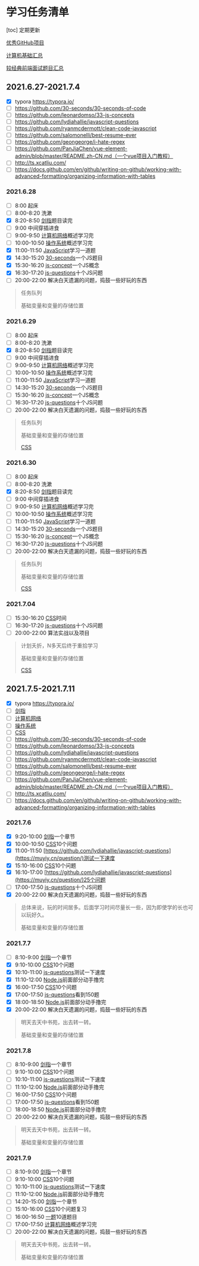 # 学习任务清单

[toc]
定期更新

[优秀GitHub项目](https://github.com/FrontEndGitHub/FrontEndGitHub)

[计算机基础汇总](https://github.com/CyC2018/CS-Notes)

[较经典前端面试题目汇总](https://github.com/Advanced-Frontend/Daily-Interview-Question)

## 2021.6.27-2021.7.4

* [x] typora   https://typora.io/  
* [ ] https://github.com/30-seconds/30-seconds-of-code
* [ ] https://github.com/leonardomso/33-js-concepts
* [ ] https://github.com/lydiahallie/javascript-questions
* [ ] https://github.com/ryanmcdermott/clean-code-javascript
* [ ] https://github.com/salomonelli/best-resume-ever
* [ ] https://github.com/geongeorge/i-hate-regex
* [ ] https://github.com/PanJiaChen/vue-element-admin/blob/master/README.zh-CN.md（一个vue项目入门教程）
* [ ] http://ts.xcatliu.com/
* [ ] https://docs.github.com/en/github/writing-on-github/working-with-advanced-formatting/organizing-information-with-tables

### 2021.6.28

* [ ] 8:00 		  起床
* [ ] 8:00-8:20  洗漱
* [x] 8:20-8:50  [剑指](https://github.com/CyC2018/CS-Notes/blob/master/notes/%E5%89%91%E6%8C%87%20Offer%20%E9%A2%98%E8%A7%A3%20-%20%E7%9B%AE%E5%BD%95.md)题目读完
* [ ] 9:00 		  中间穿插进食
* [ ] 9:00-9:50  [计算机网络](https://github.com/CyC2018/CS-Notes/blob/master/notes/%E8%AE%A1%E7%AE%97%E6%9C%BA%E7%BD%91%E7%BB%9C%20-%20%E6%A6%82%E8%BF%B0.md)概述学习完
* [ ] 10:00-10:50  [操作系统](https://github.com/CyC2018/CS-Notes/blob/master/notes/%E8%AE%A1%E7%AE%97%E6%9C%BA%E6%93%8D%E4%BD%9C%E7%B3%BB%E7%BB%9F%20-%20%E6%A6%82%E8%BF%B0.md)概述学习完
* [x] 11:00-11:50  [JavaScript](https://muyiy.cn/question/)学习一道题
* [x] 14:30-15:20  [30-seconds](https://github.com/30-seconds/30-seconds-of-code)一个JS题目
* [x] 15:30-16:20  [js-concept](https://github.com/leonardomso/33-js-concepts)一个JS概念
* [x] 16:30-17:20  [js-questions](https://github.com/lydiahallie/javascript-questions)十个JS问题
* [ ] 20:00-22:00  解决白天遗漏的问题，捣鼓一些好玩的东西

> 任务队列
>
> 基础变量和变量的存储位置

### 2021.6.29

* [ ] 8:00 		  起床
* [ ] 8:00-8:20  洗漱
* [x] 8:20-8:50  [剑指](https://github.com/CyC2018/CS-Notes/blob/master/notes/%E5%89%91%E6%8C%87%20Offer%20%E9%A2%98%E8%A7%A3%20-%20%E7%9B%AE%E5%BD%95.md)题目读完
* [ ] 9:00 		  中间穿插进食
* [ ] 9:00-9:50  [计算机网络](https://github.com/CyC2018/CS-Notes/blob/master/notes/%E8%AE%A1%E7%AE%97%E6%9C%BA%E7%BD%91%E7%BB%9C%20-%20%E6%A6%82%E8%BF%B0.md)概述学习完
* [ ] 10:00-10:50  [操作系统](https://github.com/CyC2018/CS-Notes/blob/master/notes/%E8%AE%A1%E7%AE%97%E6%9C%BA%E6%93%8D%E4%BD%9C%E7%B3%BB%E7%BB%9F%20-%20%E6%A6%82%E8%BF%B0.md)概述学习完
* [ ] 11:00-11:50  [JavaScript](https://muyiy.cn/question/)学习一道题
* [ ] 14:30-15:20  [30-seconds](https://github.com/30-seconds/30-seconds-of-code)一个JS题目
* [ ] 15:30-16:20  [js-concept](https://github.com/leonardomso/33-js-concepts)一个JS概念
* [ ] 16:30-17:20  [js-questions](https://github.com/lydiahallie/javascript-questions/blob/master/zh-CN/README-zh_CN.md)十个JS问题
* [ ] 20:00-22:00  解决白天遗漏的问题，捣鼓一些好玩的东西

> 任务队列
>
> 基础变量和变量的存储位置
>
> [CSS](https://github.com/lgwebdream/FE-Interview/blob/master/summarry/css.md)

### 2021.6.30

* [ ] 8:00 		  起床
* [ ] 8:00-8:20  洗漱
* [x] 8:20-8:50  [剑指](https://github.com/CyC2018/CS-Notes/blob/master/notes/%E5%89%91%E6%8C%87%20Offer%20%E9%A2%98%E8%A7%A3%20-%20%E7%9B%AE%E5%BD%95.md)题目读完
* [ ] 9:00 		  中间穿插进食
* [ ] 9:00-9:50  [计算机网络](https://github.com/CyC2018/CS-Notes/blob/master/notes/%E8%AE%A1%E7%AE%97%E6%9C%BA%E7%BD%91%E7%BB%9C%20-%20%E6%A6%82%E8%BF%B0.md)概述学习完
* [ ] 10:00-10:50  [操作系统](https://github.com/CyC2018/CS-Notes/blob/master/notes/%E8%AE%A1%E7%AE%97%E6%9C%BA%E6%93%8D%E4%BD%9C%E7%B3%BB%E7%BB%9F%20-%20%E6%A6%82%E8%BF%B0.md)概述学习完
* [ ] 11:00-11:50  [JavaScript](https://muyiy.cn/question/)学习一道题
* [ ] 14:30-15:20  [30-seconds](https://github.com/30-seconds/30-seconds-of-code)一个JS题目
* [ ] 15:30-16:20  [js-concept](https://github.com/leonardomso/33-js-concepts)一个JS概念
* [ ] 16:30-17:20  [js-questions](https://github.com/lydiahallie/javascript-questions/blob/master/zh-CN/README-zh_CN.md)十个JS问题
* [ ] 20:00-22:00  解决白天遗漏的问题，捣鼓一些好玩的东西

> 任务队列
>
> 基础变量和变量的存储位置
>
> [CSS](https://github.com/lgwebdream/FE-Interview/blob/master/summarry/css.md)

### 2021.7.04

* [ ] 15:30-16:20  [CSS](https://github.com/lgwebdream/FE-Interview/blob/master/summarry/css.md)时间
* [ ] 16:30-17:20  [js-questions](https://github.com/lydiahallie/javascript-questions/blob/master/zh-CN/README-zh_CN.md)十个JS问题
* [ ] 20:00-22:00  算法实战以及项目

> 计划夭折，N多天后终于重拾学习
>
> 基础变量和变量的存储位置
>
> [CSS](https://github.com/lgwebdream/FE-Interview/blob/master/summarry/css.md)

## 2021.7.5-2021.7.11


* [x] typora   https://typora.io/  
* [ ] [剑指](https://github.com/CyC2018/CS-Notes/blob/master/notes/%E5%89%91%E6%8C%87%20Offer%20%E9%A2%98%E8%A7%A3%20-%20%E7%9B%AE%E5%BD%95.md)
* [ ] [计算机网络](https://github.com/CyC2018/CS-Notes/blob/master/notes/%E8%AE%A1%E7%AE%97%E6%9C%BA%E7%BD%91%E7%BB%9C%20-%20%E6%A6%82%E8%BF%B0.md)
* [ ] [操作系统](https://github.com/CyC2018/CS-Notes/blob/master/notes/%E8%AE%A1%E7%AE%97%E6%9C%BA%E6%93%8D%E4%BD%9C%E7%B3%BB%E7%BB%9F%20-%20%E6%A6%82%E8%BF%B0.md)
* [ ] [CSS](https://github.com/lgwebdream/FE-Interview/blob/master/summarry/css.md)
* [ ] https://github.com/30-seconds/30-seconds-of-code
* [ ] https://github.com/leonardomso/33-js-concepts
* [ ] https://github.com/lydiahallie/javascript-questions
* [ ] https://github.com/ryanmcdermott/clean-code-javascript
* [ ] https://github.com/salomonelli/best-resume-ever
* [ ] https://github.com/geongeorge/i-hate-regex
* [ ] https://github.com/PanJiaChen/vue-element-admin/blob/master/README.zh-CN.md（一个vue项目入门教程）
* [ ] http://ts.xcatliu.com/
* [ ] https://docs.github.com/en/github/writing-on-github/working-with-advanced-formatting/organizing-information-with-tables

### 2021.7.6

* [x] 9:20-10:00    [剑指](https://github.com/CyC2018/CS-Notes/blob/master/notes/%E5%89%91%E6%8C%87%20Offer%20%E9%A2%98%E8%A7%A3%20-%20%E7%9B%AE%E5%BD%95.md)一个章节 
* [x] 10:00-10:50  [CSS](https://muyiy.cn/question/)10个问题
* [x] 11:00-11:50  [https://github.com/lydiahallie/javascript-questions](https://muyiy.cn/question/)测试一下速度
* [x] 15:10-16:00  [CSS](https://muyiy.cn/question/)10个问题
* [x] 16:10-17:00  [https://github.com/lydiahallie/javascript-questions](https://muyiy.cn/question/)25个问题
* [ ] 17:00-17:50  [js-questions](https://github.com/lydiahallie/javascript-questions)十个JS问题
* [x] 20:00-22:00  解决白天遗漏的问题，捣鼓一些好玩的东西

> 总体来说，玩的时间居多。后面学习时间尽量长一些，因为即使学的长也可以玩好久。
>
> 基础变量和变量的存储位置

### 2021.7.7

* [ ] 8:10-9:00      [剑指](https://github.com/CyC2018/CS-Notes/blob/master/notes/%E5%89%91%E6%8C%87%20Offer%20%E9%A2%98%E8%A7%A3%20-%20%E7%9B%AE%E5%BD%95.md)一个章节 
* [x] 9:10-10:00    [CSS](https://github.com/lgwebdream/FE-Interview/blob/master/summarry/css.md)10个问题
* [x] 10:10-11:00  [js-questions](https://github.com/lydiahallie/javascript-questions/blob/master/zh-CN/README-zh_CN.md)测试一下速度
* [x] 11:10-12:00  [Node.js](https://github.com/ikcamp/koa2-tutorial)前面部分动手撸完
* [x] 16:00-17:50  [CSS](https://github.com/lgwebdream/FE-Interview/blob/master/summarry/css.md)10个问题
* [x] 17:00-17:50  [js-questions](https://github.com/lydiahallie/javascript-questions/blob/master/zh-CN/README-zh_CN.md)看到150题
* [x] 18:00-18:50  [Node.js](https://github.com/ikcamp/koa2-tutorial)前面部分动手撸完
* [x] 20:00-22:00  解决白天遗漏的问题，捣鼓一些好玩的东西

> 明天去天中书苑，出去转一转。
>
> 基础变量和变量的存储位置

### 2021.7.8

* [ ] 8:10-9:00      [剑指](https://github.com/CyC2018/CS-Notes/blob/master/notes/%E5%89%91%E6%8C%87%20Offer%20%E9%A2%98%E8%A7%A3%20-%20%E7%9B%AE%E5%BD%95.md)一个章节 
* [ ] 9:10-10:00    [CSS](https://github.com/lgwebdream/FE-Interview/blob/master/summarry/css.md)10个问题
* [ ] 10:10-11:00  [js-questions](https://github.com/lydiahallie/javascript-questions/blob/master/zh-CN/README-zh_CN.md)测试一下速度
* [ ] 11:10-12:00  [Node.js](https://github.com/ikcamp/koa2-tutorial)前面部分动手撸完
* [ ] 16:00-17:50  [CSS](https://github.com/lgwebdream/FE-Interview/blob/master/summarry/css.md)10个问题
* [ ] 17:00-17:50  [js-questions](https://github.com/lydiahallie/javascript-questions/blob/master/zh-CN/README-zh_CN.md)看到150题
* [ ] 18:00-18:50  [Node.js](https://github.com/ikcamp/koa2-tutorial)前面部分动手撸完
* [ ] 20:00-22:00  解决白天遗漏的问题，捣鼓一些好玩的东西

> 明天去天中书苑，出去转一转。
>
> 基础变量和变量的存储位置

### 2021.7.9

* [ ] 8:10-9:00      [剑指](https://github.com/CyC2018/CS-Notes/blob/master/notes/%E5%89%91%E6%8C%87%20Offer%20%E9%A2%98%E8%A7%A3%20-%20%E7%9B%AE%E5%BD%95.md)一个章节 
* [ ] 9:10-10:00    [CSS](https://github.com/lgwebdream/FE-Interview/blob/master/summarry/css.md)10个问题
* [ ] 10:10-11:00  [js-questions](https://github.com/lydiahallie/javascript-questions/blob/master/zh-CN/README-zh_CN.md)测试一下速度
* [ ] 11:10-12:00  [Node.js](https://github.com/ikcamp/koa2-tutorial)前面部分动手撸完
* [ ] 14:20-15:00  [剑指](https://github.com/CyC2018/CS-Notes/blob/master/notes/%E5%89%91%E6%8C%87%20Offer%20%E9%A2%98%E8%A7%A3%20-%20%E7%9B%AE%E5%BD%95.md)一个章节 
* [ ] 15:10-16:00  [CSS](https://github.com/lgwebdream/FE-Interview/blob/master/summarry/css.md)10个问题复习
* [ ] 16:00-16:50  [一题](https://muyiy.cn/question/)10道题目
* [ ] 17:00-17:50  [计算机网络](https://github.com/CyC2018/CS-Notes/blob/master/notes/%E8%AE%A1%E7%AE%97%E6%9C%BA%E7%BD%91%E7%BB%9C%20-%20%E6%A6%82%E8%BF%B0.md)概述学习完
* [ ] 20:00-22:00  解决白天遗漏的问题，捣鼓一些好玩的东西

> 明天去天中书苑，出去转一转。
>
> 基础变量和变量的存储位置
